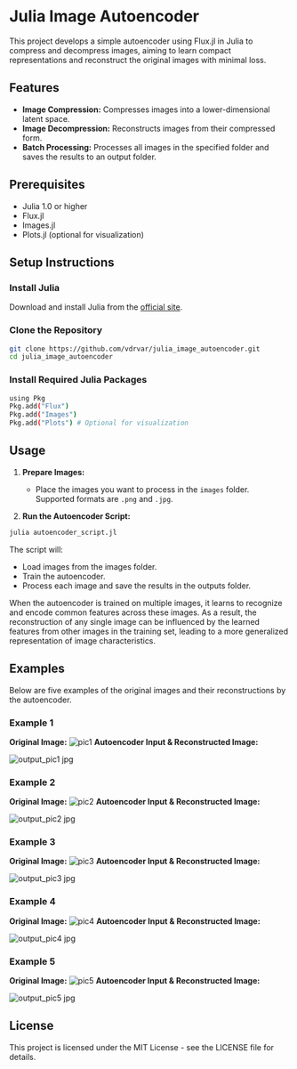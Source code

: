 # Julia Image Autoencoder

This project develops a simple autoencoder using Flux.jl in Julia to compress and decompress images, aiming to learn compact representations and reconstruct the original images with minimal loss.

## Features
- **Image Compression:** Compresses images into a lower-dimensional latent space.
- **Image Decompression:** Reconstructs images from their compressed form.
- **Batch Processing:** Processes all images in the specified folder and saves the results to an output folder.

## Prerequisites
- Julia 1.0 or higher
- Flux.jl
- Images.jl
- Plots.jl (optional for visualization)

## Setup Instructions

### Install Julia
Download and install Julia from the [official site](https://julialang.org/downloads/).

### Clone the Repository
```bash
git clone https://github.com/vdrvar/julia_image_autoencoder.git
cd julia_image_autoencoder
```

### Install Required Julia Packages
```bash
using Pkg
Pkg.add("Flux")
Pkg.add("Images")
Pkg.add("Plots") # Optional for visualization
```

## Usage

1. **Prepare Images:**
   - Place the images you want to process in the `images` folder. Supported formats are `.png` and `.jpg`.

2. **Run the Autoencoder Script:**
```bash
julia autoencoder_script.jl
```

The script will:

- Load images from the images folder.
- Train the autoencoder.
- Process each image and save the results in the outputs folder.
  
When the autoencoder is trained on multiple images, it learns to recognize and encode common features across these images. As a result, the reconstruction of any single image can be influenced by the learned features from other images in the training set, leading to a more generalized representation of image characteristics.

## Examples

Below are five examples of the original images and their reconstructions by the autoencoder.

### Example 1
**Original Image:**
![pic1](https://github.com/vdrvar/julia_image_autoencoder/assets/48907543/0b91b744-36c9-4cae-93d6-771bd205bb4a)
**Autoencoder Input & Reconstructed Image:**

![output_pic1 jpg](https://github.com/vdrvar/julia_image_autoencoder/assets/48907543/7ff37840-da84-4f7b-8500-6d5e4120c030)

### Example 2
**Original Image:**
![pic2](https://github.com/vdrvar/julia_image_autoencoder/assets/48907543/dd2809f1-536e-4300-9462-8c2740b4f2ac)
**Autoencoder Input & Reconstructed Image:**

![output_pic2 jpg](https://github.com/vdrvar/julia_image_autoencoder/assets/48907543/bdbc4525-e9f2-4cee-ac7a-56b9c9f43ffe)

### Example 3
**Original Image:**
![pic3](https://github.com/vdrvar/julia_image_autoencoder/assets/48907543/9aa71a0f-d9b8-41b3-a211-8a16a8078b28)
**Autoencoder Input & Reconstructed Image:**

![output_pic3 jpg](https://github.com/vdrvar/julia_image_autoencoder/assets/48907543/1cf61129-eda5-4915-bd9b-63bb95af5fbd)

### Example 4
**Original Image:**
![pic4](https://github.com/vdrvar/julia_image_autoencoder/assets/48907543/2861888d-4cb4-4e20-b073-15f520b10b11)
**Autoencoder Input & Reconstructed Image:**

![output_pic4 jpg](https://github.com/vdrvar/julia_image_autoencoder/assets/48907543/eb816a5d-6264-4bba-bf9e-f20a41ce723c)

### Example 5
**Original Image:**
![pic5](https://github.com/vdrvar/julia_image_autoencoder/assets/48907543/4d14bc55-62b2-4b0b-bf5f-945f72184346)
**Autoencoder Input & Reconstructed Image:**

![output_pic5 jpg](https://github.com/vdrvar/julia_image_autoencoder/assets/48907543/4b16210a-391a-494e-aad2-3c7030df47f6)

## License
This project is licensed under the MIT License - see the LICENSE file for details.
